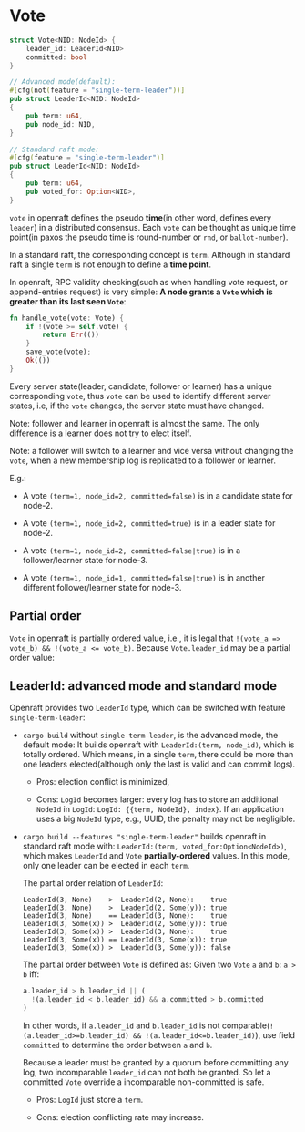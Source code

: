# Vote

```rust
struct Vote<NID: NodeId> {
    leader_id: LeaderId<NID>
    committed: bool
}

// Advanced mode(default):
#[cfg(not(feature = "single-term-leader"))]
pub struct LeaderId<NID: NodeId>
{
    pub term: u64,
    pub node_id: NID,
}

// Standard raft mode:
#[cfg(feature = "single-term-leader")]
pub struct LeaderId<NID: NodeId>
{
    pub term: u64,
    pub voted_for: Option<NID>,
}
```

`vote` in openraft defines the pseudo **time**(in other word, defines every `leader`) in a distributed consensus.
Each `vote` can be thought as unique time point(in paxos the pseudo time is round-number or `rnd`, or `ballot-number`).

In a standard raft, the corresponding concept is `term`.
Although in standard raft a single `term` is not enough to define a **time
point**.

In openraft, RPC validity checking(such as when handling vote request, or
append-entries request) is very simple: **A node grants a `Vote` which is greater than its last seen `Vote`**:

```rust
fn handle_vote(vote: Vote) {
    if !(vote >= self.vote) {
        return Err(())
    }
    save_vote(vote);
    Ok(())
}
```

Every server state(leader, candidate, follower or learner) has a unique
corresponding `vote`, thus `vote` can be used to identify different server
states, i.e, if the `vote` changes, the server state must have changed.

Note: follower and learner in openraft is almost the same. The only difference
is a learner does not try to elect itself.

Note: a follower will switch to a learner and vice versa without changing the `vote`, when a
new membership log is replicated to a follower or learner.

E.g.:

- A vote `(term=1, node_id=2, committed=false)` is in a candidate state for
    node-2.

- A vote `(term=1, node_id=2, committed=true)` is in a leader state for
    node-2.

- A vote `(term=1, node_id=2, committed=false|true)` is in a follower/learner
    state for node-3.

- A vote `(term=1, node_id=1, committed=false|true)` is in another different
    follower/learner state for node-3.


## Partial order

`Vote` in openraft is partially ordered value,
i.e., it is legal that `!(vote_a => vote_b) && !(vote_a <= vote_b)`.
Because `Vote.leader_id` may be a partial order value:


## LeaderId: advanced mode and standard mode

Openraft provides two `LeaderId` type, which can be switched with feature
`single-term-leader`:

- `cargo build` without `single-term-leader`, is the advanced mode, the default mode:
  It builds openraft with `LeaderId:(term, node_id)`, which is totally ordered.
  Which means, in a single `term`, there could be more than one leaders
  elected(although only the last is valid and can commit logs).

  - Pros: election conflict is minimized,

  - Cons: `LogId` becomes larger: every log has to store an additional `NodeId` in `LogId`:
    `LogId: {{term, NodeId}, index}`.
    If an application uses a big `NodeId` type, e.g., UUID, the penalty may not
    be negligible.

- `cargo build --features "single-term-leader"` builds openraft in standard raft mode with:
  `LeaderId:(term, voted_for:Option<NodeId>)`, which makes `LeaderId` and `Vote`
  **partially-ordered** values. In this mode, only one leader can be elected in
  each `term`.

  The partial order relation of `LeaderId`:

  ```
  LeaderId(3, None)    >  LeaderId(2, None):    true
  LeaderId(3, None)    >  LeaderId(2, Some(y)): true
  LeaderId(3, None)    == LeaderId(3, None):    true
  LeaderId(3, Some(x)) >  LeaderId(2, Some(y)): true
  LeaderId(3, Some(x)) >  LeaderId(3, None):    true
  LeaderId(3, Some(x)) == LeaderId(3, Some(x)): true
  LeaderId(3, Some(x)) >  LeaderId(3, Some(y)): false
  ```

  The partial order between `Vote` is defined as:
  Given two `Vote` `a` and `b`:
  `a > b` iff:

  ```rust
  a.leader_id > b.leader_id || (
    !(a.leader_id < b.leader_id) && a.committed > b.committed
  )
  ```

  In other words, if `a.leader_id` and `b.leader_id` is not
  comparable(`!(a.leader_id>=b.leader_id) && !(a.leader_id<=b.leader_id)`), use
  field `committed` to determine the order between `a` and `b`.

  Because a leader must be granted by a quorum before committing any log, two
  incomparable `leader_id` can not both be granted.
  So let a committed `Vote` override a incomparable non-committed is safe.

  - Pros: `LogId` just store a `term`.

  - Cons: election conflicting rate may increase.

